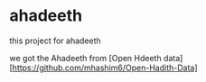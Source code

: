 # ahadeeth
this project for ahadeeth 

we got the Ahadeeth from [Open Hdeeth data][https://github.com/mhashim6/Open-Hadith-Data]
